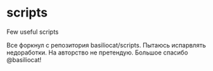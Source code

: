 scripts
=======

Few useful scripts

Все форкнул с репозитория basiliocat/scripts.
Пытаюсь испарвлять недоработки. На авторство не претендую.
Большое спасибо @basiliocat!
